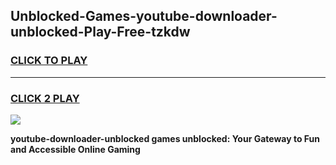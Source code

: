 
## Unblocked-Games-youtube-downloader-unblocked-Play-Free-tzkdw
<h3>
<a href="https://premium76.site?title=youtube-downloader-unblocked&ref=18A1">CLICK TO PLAY</a></h3>
<hr>

<h3>
<a href="https://premium76.site?title=youtube-downloader-unblocked&ref=18A1">CLICK 2 PLAY</a>
  
</h3>

<a href="https://premium76.site?title=youtube-downloader-unblocked&ref=18A1"><img src="https://clearcache.store/games.png"></a>


**youtube-downloader-unblocked games unblocked: Your Gateway to Fun and Accessible Online Gaming**
